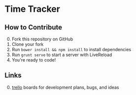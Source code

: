 # Time Tracker

## How to Contribute
0. Fork this repository on GitHub
0. Clone your fork
0. Run `bower install && npm install` to install dependencies
0. Run `grunt serve` to start a server with LiveReload
0. You're ready to code!

## Links
0. [trello](http://trello.com) boards for development plans, bugs, and ideas
